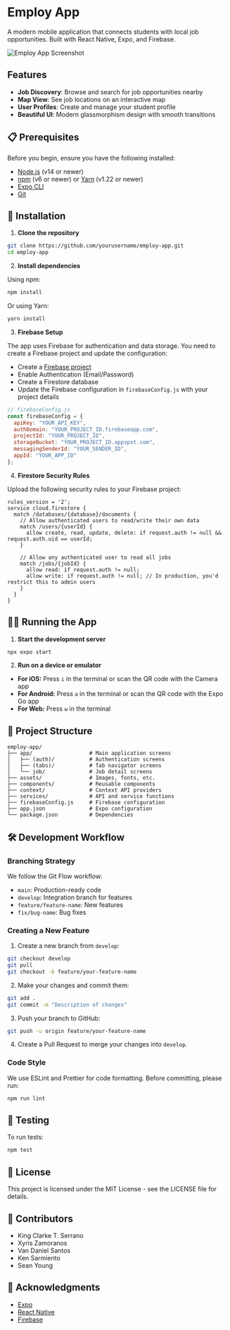 # Employ App

A modern mobile application that connects students with local job opportunities. Built with React Native, Expo, and Firebase.

![Employ App Screenshot](https://via.placeholder.com/800x400/4F46E5/FFFFFF?text=Employ+App)

## Features

- **Job Discovery**: Browse and search for job opportunities nearby
- **Map View**: See job locations on an interactive map
- **User Profiles**: Create and manage your student profile
- **Beautiful UI**: Modern glassmorphism design with smooth transitions

## 📋 Prerequisites

Before you begin, ensure you have the following installed:
- [Node.js](https://nodejs.org/) (v14 or newer)
- [npm](https://www.npmjs.com/) (v6 or newer) or [Yarn](https://yarnpkg.com/) (v1.22 or newer)
- [Expo CLI](https://docs.expo.dev/get-started/installation/)
- [Git](https://git-scm.com/)

## 🚀 Installation

1. **Clone the repository**

```bash
git clone https://github.com/yourusername/employ-app.git
cd employ-app
```

2. **Install dependencies**

Using npm:
```bash
npm install
```

Or using Yarn:
```bash
yarn install
```

3. **Firebase Setup**

The app uses Firebase for authentication and data storage. You need to create a Firebase project and update the configuration:

- Create a [Firebase project](https://console.firebase.google.com/)
- Enable Authentication (Email/Password)
- Create a Firestore database
- Update the Firebase configuration in `firebaseConfig.js` with your project details

```javascript
// firebaseConfig.js
const firebaseConfig = {
  apiKey: "YOUR_API_KEY",
  authDomain: "YOUR_PROJECT_ID.firebaseapp.com",
  projectId: "YOUR_PROJECT_ID",
  storageBucket: "YOUR_PROJECT_ID.appspot.com",
  messagingSenderId: "YOUR_SENDER_ID",
  appId: "YOUR_APP_ID"
};
```

4. **Firestore Security Rules**

Upload the following security rules to your Firebase project:

```
rules_version = '2';
service cloud.firestore {
  match /databases/{database}/documents {
    // Allow authenticated users to read/write their own data
    match /users/{userId} {
      allow create, read, update, delete: if request.auth != null && request.auth.uid == userId;
    }
    
    // Allow any authenticated user to read all jobs
    match /jobs/{jobId} {
      allow read: if request.auth != null;
      allow write: if request.auth != null; // In production, you'd restrict this to admin users
    }
  }
}
```

## 🏃‍♀️ Running the App

1. **Start the development server**

```bash
npx expo start
```

2. **Run on a device or emulator**

- **For iOS:** Press `i` in the terminal or scan the QR code with the Camera app
- **For Android:** Press `a` in the terminal or scan the QR code with the Expo Go app
- **For Web:** Press `w` in the terminal

## 📁 Project Structure

```
employ-app/
├── app/                  # Main application screens
│   ├── (auth)/           # Authentication screens
│   ├── (tabs)/           # Tab navigator screens
│   └── job/              # Job detail screens
├── assets/               # Images, fonts, etc.
├── components/           # Reusable components
├── context/              # Context API providers
├── services/             # API and service functions
├── firebaseConfig.js     # Firebase configuration
├── app.json              # Expo configuration
└── package.json          # Dependencies
```

## 🛠️ Development Workflow

### Branching Strategy

We follow the Git Flow workflow:

- `main`: Production-ready code
- `develop`: Integration branch for features
- `feature/feature-name`: New features
- `fix/bug-name`: Bug fixes

### Creating a New Feature

1. Create a new branch from `develop`:

```bash
git checkout develop
git pull
git checkout -b feature/your-feature-name
```

2. Make your changes and commit them:

```bash
git add .
git commit -m "Description of changes"
```

3. Push your branch to GitHub:

```bash
git push -u origin feature/your-feature-name
```

4. Create a Pull Request to merge your changes into `develop`.

### Code Style

We use ESLint and Prettier for code formatting. Before committing, please run:

```bash
npm run lint
```

## 📱 Testing

To run tests:

```bash
npm test
```

## 📄 License

This project is licensed under the MIT License - see the LICENSE file for details.

## 👥 Contributors

- King Clarke T. Serrano
- Xyris Zamoranos
- Van Daniel Santos
- Ken Sarmiento
- Sean Young

## 🙏 Acknowledgments

- [Expo](https://expo.dev/)
- [React Native](https://reactnative.dev/)
- [Firebase](https://firebase.google.com/)
